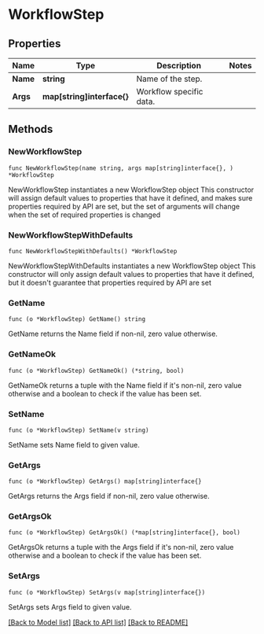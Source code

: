 # WorkflowStep

## Properties

Name | Type | Description | Notes
------------ | ------------- | ------------- | -------------
**Name** | **string** | Name of the step. | 
**Args** | **map[string]interface{}** | Workflow specific data. | 

## Methods

### NewWorkflowStep

`func NewWorkflowStep(name string, args map[string]interface{}, ) *WorkflowStep`

NewWorkflowStep instantiates a new WorkflowStep object
This constructor will assign default values to properties that have it defined,
and makes sure properties required by API are set, but the set of arguments
will change when the set of required properties is changed

### NewWorkflowStepWithDefaults

`func NewWorkflowStepWithDefaults() *WorkflowStep`

NewWorkflowStepWithDefaults instantiates a new WorkflowStep object
This constructor will only assign default values to properties that have it defined,
but it doesn't guarantee that properties required by API are set

### GetName

`func (o *WorkflowStep) GetName() string`

GetName returns the Name field if non-nil, zero value otherwise.

### GetNameOk

`func (o *WorkflowStep) GetNameOk() (*string, bool)`

GetNameOk returns a tuple with the Name field if it's non-nil, zero value otherwise
and a boolean to check if the value has been set.

### SetName

`func (o *WorkflowStep) SetName(v string)`

SetName sets Name field to given value.


### GetArgs

`func (o *WorkflowStep) GetArgs() map[string]interface{}`

GetArgs returns the Args field if non-nil, zero value otherwise.

### GetArgsOk

`func (o *WorkflowStep) GetArgsOk() (*map[string]interface{}, bool)`

GetArgsOk returns a tuple with the Args field if it's non-nil, zero value otherwise
and a boolean to check if the value has been set.

### SetArgs

`func (o *WorkflowStep) SetArgs(v map[string]interface{})`

SetArgs sets Args field to given value.



[[Back to Model list]](../README.md#documentation-for-models) [[Back to API list]](../README.md#documentation-for-api-endpoints) [[Back to README]](../README.md)


